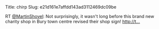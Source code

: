 Title: chirp
Slug: e21d161e7affdd143ad3112469dc09be

RT <a href="http://twitter.com/MartinShovel">@MartinShovel</a>: Not surprisingly, it wasn't long before this brand new charity shop in Bury town centre revised their shop sign! <a href="http://t…">http://t…</a>
